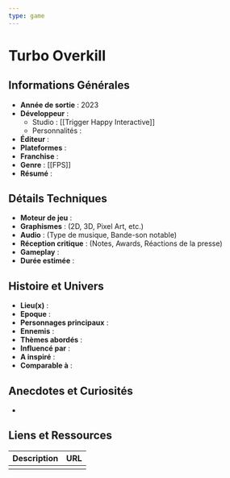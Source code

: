 ```yaml
---
type: game
---
```


# Turbo Overkill

## Informations Générales

- **Année de sortie** : 2023
- **Développeur** : 
	- Studio : [[Trigger Happy Interactive]]
	- Personnalités : 
- **Éditeur** : 
- **Plateformes** : 
- **Franchise** : 
- **Genre** : [[FPS]]
- **Résumé** : 

## Détails Techniques
- **Moteur de jeu** : 
- **Graphismes** : (2D, 3D, Pixel Art, etc.)
- **Audio** : (Type de musique, Bande-son notable)
- **Réception critique** : (Notes, Awards, Réactions de la presse)
- **Gameplay** :
- **Durée estimée** : 

## Histoire et Univers
- **Lieu(x)** : 
- **Epoque** : 
- **Personnages principaux** : 
- **Ennemis** :
- **Thèmes abordés** : 
- **Influencé par** :
- **A inspiré** : 
- **Comparable à** :
## Anecdotes et Curiosités
- 
## Liens et Ressources

| Description | URL |
| ----------- | --- |
|             |     |
